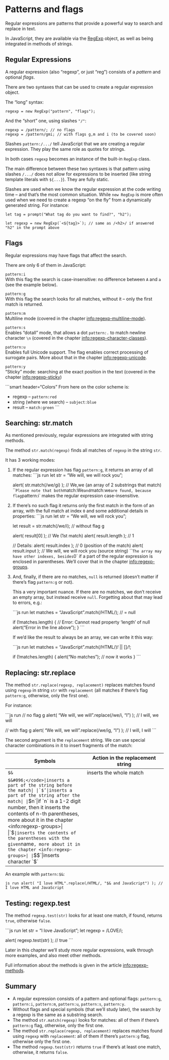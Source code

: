 Patterns and flags
==================

Regular expressions are patterns that provide a powerful way to search and replace in text.

In JavaScript, they are available via the [RegExp](mdn:js/RegExp) object, as well as being integrated in methods of strings.

Regular Expressions
-------------------

A regular expression (also “regexp”, or just “reg”) consists of a *pattern* and optional *flags*.

There are two syntaxes that can be used to create a regular expression object.

The “long” syntax:

    regexp = new RegExp("pattern", "flags");

And the “short” one, using slashes `"/"`:

    regexp = /pattern/; // no flags
    regexp = /pattern/gmi; // with flags g,m and i (to be covered soon)

Slashes `pattern:/.../` tell JavaScript that we are creating a regular expression. They play the same role as quotes for strings.

In both cases `regexp` becomes an instance of the built-in `RegExp` class.

The main difference between these two syntaxes is that pattern using slashes `/.../` does not allow for expressions to be inserted (like string template literals with `${...}`). They are fully static.

Slashes are used when we know the regular expression at the code writing time – and that’s the most common situation. While `new RegExp` is more often used when we need to create a regexp “on the fly” from a dynamically generated string. For instance:

    let tag = prompt("What tag do you want to find?", "h2");

    let regexp = new RegExp(`<${tag}>`); // same as /<h2>/ if answered "h2" in the prompt above

Flags
-----

Regular expressions may have flags that affect the search.

There are only 6 of them in JavaScript:

`pattern:i`  
With this flag the search is case-insensitive: no difference between `A` and `a` (see the example below).

`pattern:g`  
With this flag the search looks for all matches, without it – only the first match is returned.

`pattern:m`  
Multiline mode (covered in the chapter <a href="info:regexp-multiline-mode" class="uri">info:regexp-multiline-mode</a>).

`pattern:s`  
Enables “dotall” mode, that allows a dot `pattern:.` to match newline character `\n` (covered in the chapter <a href="info:regexp-character-classes" class="uri">info:regexp-character-classes</a>).

`pattern:u`  
Enables full Unicode support. The flag enables correct processing of surrogate pairs. More about that in the chapter <a href="info:regexp-unicode" class="uri">info:regexp-unicode</a>.

`pattern:y`  
“Sticky” mode: searching at the exact position in the text (covered in the chapter <a href="info:regexp-sticky" class="uri">info:regexp-sticky</a>)

\`\`\`smart header=“Colors” From here on the color scheme is:

-   regexp – `pattern:red`
-   string (where we search) – `subject:blue`
-   result – `match:green` \`\`\`

Searching: str.match
--------------------

As mentioned previously, regular expressions are integrated with string methods.

The method `str.match(regexp)` finds all matches of `regexp` in the string `str`.

It has 3 working modes:

1.  If the regular expression has flag `pattern:g`, it returns an array of all matches: \`\`\`js run let str = “We will, we will rock you”;

    alert( str.match(/we/gi) ); // We,we (an array of 2 substrings that match) \`\``Please note that both`match:We`and`match:we`are found, because flag`pattern:i\` makes the regular expression case-insensitive.

2.  If there’s no such flag it returns only the first match in the form of an array, with the full match at index `0` and some additional details in properties: \`\`\`js run let str = “We will, we will rock you”;

    let result = str.match(/we/i); // without flag g

    alert( result\[0\] ); // We (1st match) alert( result.length ); // 1

    // Details: alert( result.index ); // 0 (position of the match) alert( result.input ); // We will, we will rock you (source string) \`\``The array may have other indexes, besides`0\` if a part of the regular expression is enclosed in parentheses. We’ll cover that in the chapter <a href="info:regexp-groups" class="uri">info:regexp-groups</a>.

3.  And, finally, if there are no matches, `null` is returned (doesn’t matter if there’s flag `pattern:g` or not).

    This a very important nuance. If there are no matches, we don’t receive an empty array, but instead receive `null`. Forgetting about that may lead to errors, e.g.:

    \`\`\`js run let matches = “JavaScript”.match(/HTML/); // = null

    if (!matches.length) { // Error: Cannot read property ‘length’ of null alert(“Error in the line above”); } \`\`\`

    If we’d like the result to always be an array, we can write it this way:

    \`\`\`js run let matches = “JavaScript”.match(/HTML/)*!* || \[\]*/!*;

    if (!matches.length) { alert(“No matches”); // now it works } \`\`\`

Replacing: str.replace
----------------------

The method `str.replace(regexp, replacement)` replaces matches found using `regexp` in string `str` with `replacement` (all matches if there’s flag `pattern:g`, otherwise, only the first one).

For instance:

\`\`\`js run // no flag g alert( “We will, we will”.replace(/we/i, “I”) ); // I will, we will

// with flag g alert( “We will, we will”.replace(/we/ig, “I”) ); // I will, I will \`\`\`

The second argument is the `replacement` string. We can use special character combinations in it to insert fragments of the match:

<table><colgroup><col style="width: 50%" /><col style="width: 50%" /></colgroup><thead><tr class="header"><th>Symbols</th><th>Action in the replacement string</th></tr></thead><tbody><tr class="odd"><td><code>$&amp;</code></td><td>inserts the whole match</td></tr><tr class="even"><td><code>$&amp;#096;&lt;/code&gt;|inserts a part of the string before the match| |`$’|inserts a part of the string after the match| |</code><span class="math inline">$n`|if `n` is a 1-2 digit number, then it inserts the contents of n-th parentheses, more about it in the chapter &lt;info:regexp-groups&gt;| |`$</span><code>|inserts the contents of the parentheses with the given</code>name<code>, more about it in the chapter &lt;info:regexp-groups&gt;| |</code>$<span class="math inline">$`|inserts character `$</span>`</td><td></td></tr></tbody></table>

An example with `pattern:$&`:

`js run alert( "I love HTML".replace(/HTML/, "$& and JavaScript") ); // I love HTML and JavaScript`

Testing: regexp.test
--------------------

The method `regexp.test(str)` looks for at least one match, if found, returns `true`, otherwise `false`.

\`\`\`js run let str = “I love JavaScript”; let regexp = /LOVE/i;

alert( regexp.test(str) ); // true \`\`\`

Later in this chapter we’ll study more regular expressions, walk through more examples, and also meet other methods.

Full information about the methods is given in the article <a href="info:regexp-methods" class="uri">info:regexp-methods</a>.

Summary
-------

-   A regular expression consists of a pattern and optional flags: `pattern:g`, `pattern:i`, `pattern:m`, `pattern:u`, `pattern:s`, `pattern:y`.
-   Without flags and special symbols (that we’ll study later), the search by a regexp is the same as a substring search.
-   The method `str.match(regexp)` looks for matches: all of them if there’s `pattern:g` flag, otherwise, only the first one.
-   The method `str.replace(regexp, replacement)` replaces matches found using `regexp` with `replacement`: all of them if there’s `pattern:g` flag, otherwise only the first one.
-   The method `regexp.test(str)` returns `true` if there’s at least one match, otherwise, it returns `false`.
